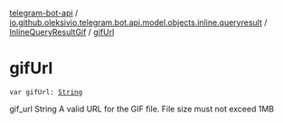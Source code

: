 [telegram-bot-api](../../index.md) / [io.github.oleksivio.telegram.bot.api.model.objects.inline.queryresult](../index.md) / [InlineQueryResultGif](index.md) / [gifUrl](./gif-url.md)

# gifUrl

`var gifUrl: `[`String`](https://kotlinlang.org/api/latest/jvm/stdlib/kotlin/-string/index.html)

gif_url String A valid URL for the GIF file. File size must not exceed 1MB

